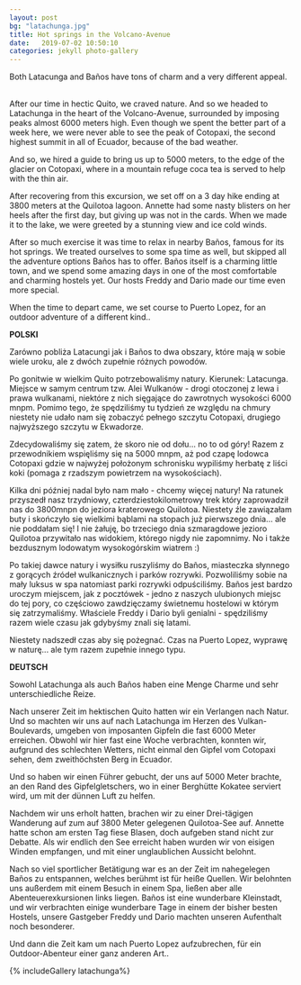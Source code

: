 ```yaml
---
layout: post
bg: "latachunga.jpg"
title: Hot springs in the Volcano-Avenue
date:   2019-07-02 10:50:10 
categories: jekyll photo-gallery
---
```


Both Latacunga and Baños have tons of charm and a very different appeal.
<br><br>

After our time in hectic Quito, we craved nature. And so we headed to Latachunga in the heart of the Volcano-Avenue, surrounded by imposing peaks almost 6000 meters high. Even though we spent the better part of a week here, we were never able to see the peak of Cotopaxi, the second highest summit in all of Ecuador, because of the bad weather.

And so, we hired a guide to bring us up to 5000 meters, to the edge of the glacier on Cotopaxi, where in a mountain refuge coca tea is served to help with the thin air.

After recovering from this excursion, we set off on a 3 day hike ending at 3800 meters at the Quilotoa lagoon. Annette had some nasty blisters on her heels after the first day, but giving up was not in the cards. When we made it to the lake, we were greeted by a stunning view and ice cold winds. 

After so much exercise it was time to relax in nearby Baños, famous for its hot springs. We treated ourselves to some spa time as well, but skipped all the adventure options Baños has to offer. Baños itself is a charming little town, and we spend some amazing days in one of the most comfortable and charming hostels yet. Our hosts Freddy and Dario made our time even more special.

When the time to depart came, we set course to Puerto Lopez, for an outdoor adventure of a different kind..


<b>POLSKI</b>

Zarówno pobliża Latacungi jak i Baños to dwa obszary, które mają w sobie wiele uroku, ale z dwóch zupełnie różnych powodów.

Po gonitwie w wielkim Quito potrzebowaliśmy natury. Kierunek: Latacunga. Miejsce w samym centrum tzw. Alei Wulkanów - drogi otoczonej z lewa i prawa wulkanami, niektóre z nich sięgające do zawrotnych wysokości 6000 mnpm. Pomimo tego, że spędziliśmy tu tydzień ze względu na chmury niestety nie udało nam się zobaczyć pełnego szczytu Cotopaxi, drugiego najwyższego szczytu w Ekwadorze.

Zdecydowaliśmy się zatem, że skoro nie od dołu... no to od góry! Razem z przewodnikiem wspięliśmy się na 5000 mnpm, aż pod czapę lodowca Cotopaxi gdzie w najwyżej położonym schronisku wypiliśmy herbatę z liści koki (pomaga z rzadszym powietrzem na wysokościach).

Kilka dni później nadal było nam mało - chcemy więcej natury! Na ratunek przyszedł nasz trzydniowy, czterdziestokilometrowy trek który zaprowadził nas do 3800mnpn do jeziora kraterowego Quilotoa. Niestety źle zawiązałam buty i skończyło się wielkimi bąblami na stopach już pierwszego dnia... ale nie poddałam się! I nie żałuję, bo trzeciego dnia szmaragdowe jezioro Quilotoa przywitało nas widokiem, którego nigdy nie zapomnimy. No i także bezdusznym lodowatym wysokogórskim wiatrem :)

Po takiej dawce natury i wysiłku ruszyliśmy do Baños, miasteczka słynnego z gorących źródeł wulkanicznych i parków rozrywki. Pozwoliliśmy sobie na mały luksus w spa natomiast parki rozrywki odpuściliśmy. Baños jest bardzo uroczym miejscem, jak z pocztówek - jedno z naszych ulubionych miejsc do tej pory, co częściowo zawdzięczamy świetnemu hostelowi w którym się zatrzymaliśmy. Właściele Freddy i Dario byli genialni - spędziliśmy razem wiele czasu jak gdybyśmy znali się latami.

Niestety nadszedł czas aby się pożegnać. Czas na Puerto Lopez, wyprawę w naturę... ale tym razem zupełnie innego typu.

<b>DEUTSCH</b>

Sowohl Latachunga als auch Baños haben eine Menge Charme und sehr unterschiedliche Reize.

Nach unserer Zeit im hektischen Quito hatten wir ein Verlangen nach Natur. Und so machten wir uns auf nach Latachunga im Herzen des Vulkan-Boulevards, umgeben von imposanten Gipfeln die fast 6000 Meter erreichen. Obwohl wir hier fast eine Woche verbrachten, konnten wir, aufgrund des schlechten Wetters, nicht einmal den Gipfel vom Cotopaxi sehen, dem zweithöchsten Berg in Ecuador.

Und so haben wir einen Führer gebucht, der uns auf 5000 Meter brachte, an den Rand des Gipfelgletschers, wo in einer Berghütte Kokatee serviert wird, um mit der dünnen Luft zu helfen.

Nachdem wir uns erholt hatten, brachen wir zu einer Drei-tägigen Wanderung auf zum auf 3800 Meter gelegenen Quilotoa-See auf. Annette hatte schon am ersten Tag fiese Blasen, doch aufgeben stand nicht zur Debatte. Als wir endlich den See erreicht haben wurden wir von eisigen Winden empfangen, und mit einer unglaublichen Aussicht belohnt. 

Nach so viel sportlicher Betätigung war es an der Zeit im nahegelegen Baños zu entspannen, welches berühmt ist für heiße Quellen. Wir belohnten uns außerdem mit einem Besuch in einem Spa, ließen aber alle Abenteuerexkursionen links liegen. Baños ist eine wunderbare Kleinstadt, und wir verbrachten einige wunderbare Tage in einem der bisher besten Hostels, unsere Gastgeber Freddy und Dario machten unseren Aufenthalt noch besonderer.

Und dann die Zeit kam um nach Puerto Lopez aufzubrechen, für ein Outdoor-Abenteur einer ganz anderen Art.. 

{% includeGallery latachunga%}